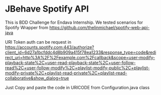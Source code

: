 # JBehave Spotify API

This is BDD Challenge for Endava Internship. We tested scenarios for Spotify Wrapper from https://github.com/thelinmichael/spotify-web-api-java

URI Token auth can be request in https://accounts.spotify.com:443/authorize?client_id=6d27a1bcfddc4d8b909a415f78ea1233&response_type=code&redirect_uri=http%3A%2F%2Fexample.com%2Fcallback&scope=user-modify-playback-state%2C+user-read-playback-state%2C+user-follow-read%2C+user-follow-modify%2C+playlist-modify-public%2C+playlist-modify-private%2C+playlist-read-private%2C+playlist-read-collaborative&show_dialog=true

Just Copy and paste the code in URICODE from Configuration.java class
